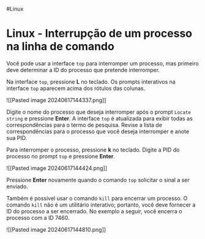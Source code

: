 #Linux 
# Linux - Interrupção de um processo na linha de comando

Você pode usar a interface `top` para interromper um processo, mas primeiro deve determinar a ID do processo que pretende interromper.

Na interface `top`, pressione **L** no teclado. Os prompts interativos na interface `top` aparecem acima dos rótulos das colunas.

![[Pasted image 20240617144337.png]]

Digite o nome do processo que deseja interromper após o prompt `Locate string` e pressione **Enter**. A interface `top` é atualizada para exibir todas as correspondências para o termo de pesquisa. Revise a lista de correspondências para o processo que você deseja interromper e anote sua PID.

Para interromper o processo, pressione **k** no teclado. Digite a PID do processo no prompt `top` e pressione **Enter**.

![[Pasted image 20240617144424.png]]

Pressione **Enter** novamente quando o comando `top` solicitar o sinal a ser enviado.

Também é possível usar o comando `kill` para encerrar um processo. O comando `kill` não é um utilitário interativo; portanto, você deve fornecer a ID do processo a ser encerrado. No exemplo a seguir, você encerra o processo com a ID 7460.

![[Pasted image 20240617144810.png]]





